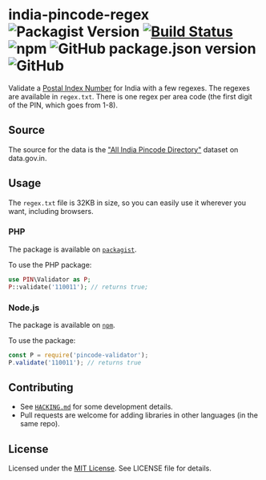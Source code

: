 # india-pincode-regex ![Packagist Version](https://img.shields.io/packagist/v/captn3m0/pincode?style=plastic) [![Build Status](https://travis-ci.org/captn3m0/india-pincode-regex.svg?branch=master)](https://travis-ci.org/captn3m0/india-pincode-regex) ![npm](https://img.shields.io/npm/v/pincode-validator?style=plastic) ![GitHub package.json version](https://img.shields.io/github/package-json/v/captn3m0/india-pincode-regex?style=plastic) ![GitHub](https://img.shields.io/github/license/captn3m0/india-pincode-regex?style=plastic)

Validate a [Postal Index Number][wiki] for India with a few regexes. The regexes are available in `regex.txt`. There is one regex per area code (the first digit of the PIN, which goes from 1-8).

## Source

The source for the data is the ["All India Pincode Directory"](https://data.gov.in/resources/all-india-pincode-directory) dataset on data.gov.in.

## Usage

The `regex.txt` file is 32KB in size, so you can easily use it wherever you want, including browsers.

### PHP

The package is available on [`packagist`](https://packagist.org/packages/captn3m0/pincode).

To use the PHP package:

```php
use PIN\Validator as P;
P::validate('110011'); // returns true;
```

### Node.js

The package is available on [`npm`](https://www.npmjs.com/package/pincode-validator).

To use the package:

```js
const P = require('pincode-validator');
P.validate('110011'); // returns true
````

## Contributing

- See [`HACKING.md`](HACKING.md) for some development details.
- Pull requests are welcome for adding libraries in other languages (in the same repo).

## License

Licensed under the [MIT License](https://nemo.mit-license.org/). See LICENSE file for details.

[wiki]: https://en.wikipedia.org/wiki/Postal_Index_Number
